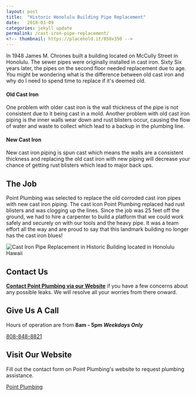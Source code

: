 ```yaml
---
layout: post
title:  "Historic Honolulu Building Pipe Replacement"
date:   2018-03-09
categories: jekyll update
permalink: /cast-iron-pipe-replacement/
<!-- thumbnail: https://placehold.it/850x350 -->
---
```

In 1948 James M. Chrones built a building located on McCully Street in Honolulu. The sewer pipes were originally installed in cast iron. Sixty Six years later, the pipes on the second floor needed replacement due to age. You might be wondering what is the difference between old cast iron and why do I need to spend time to replace if it's deemed old.

#### Old Cast Iron
One problem with older cast iron is the wall thickness of the pipe is not consistent due to it being cast in a mold. Another problem with old cast iron piping is the inner walls wear down and rust blisters occur, causing the flow of water and waste to collect which lead to a backup in the plumbing line.

#### New Cast Iron
New cast iron piping is spun cast which means the walls are a consistent thickness and replacing the old cast iron with new piping will decrease your chance of getting rust blisters which lead to major back ups.

## The Job

Point Plumbing was selected to replace the old corroded cast iron pipes with new cast iron piping. The cast icon Point Plumbing replaced had rust blisters and was clogging up the lines. Since the job was 25 feet off the ground, we had to hire a carpenter to build a platform that we could work safely and securely on with our tools and the heavy pipe. It was a team effort all the way and are proud to say that this landmark building no longer has the cast iron blues!

![Cast Iron Pipe Replacement in Historic Building located in Honolulu Hawaii](https://s3-us-west-2.amazonaws.com/pointplumbing-2018/blog-images/castIron-job.jpg)

## Contact Us
**[Contact Point Plumbing via our Website](https://point.plubming/contact)**
if you have a few concerns about any possible leaks. We will resolve all your worries from there onward.

## Give Us A Call
Hours of operation are from **8am - 5pm *Weekdays Only***

<a class="button large alert" href="">808-848-8821</a>

## Visit Our Website
Fill out the contact form on Point Plumbing's website to request plumbing assistance.

<a class="button large primary" href="https://point.plumbing/#contactpp">Point Plumbing</a>
